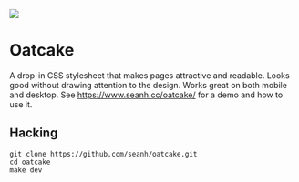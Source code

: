 [![](https://data.jsdelivr.com/v1/package/gh/seanh/oatcake/badge)](https://www.jsdelivr.com/package/gh/seanh/oatcake)

# Oatcake

A drop-in CSS stylesheet that makes pages attractive and readable. Looks good
without drawing attention to the design. Works great on both mobile and
desktop. See <https://www.seanh.cc/oatcake/> for a demo and how to use it.

## Hacking

```terminal
git clone https://github.com/seanh/oatcake.git
cd oatcake
make dev
```
